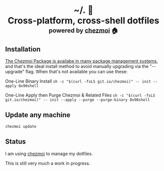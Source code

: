 <h1 align="center">
    <a name="top" title="dotfiles">~/.&nbsp;📂</a><br/>Cross-platform, cross-shell dotfiles<br/> <sup><sub>powered by  <a href="https://www.chezmoi.io/">chezmoi</a> 🏠</sub></sup>
    </h1>

## Installation

[The Chezmoi Package is availabe in many package management systems](https://www.chezmoi.io/install/), and that's the ideal install method to avoid manually upgrading via the "--upgrade" flag. When that's not available you can use these:

One-Line Binary Install
`sh -c "$(curl -fsLS git.io/chezmoi)" -- init --apply 0x90shell`

One-Line Apply then Purge Chezmoi & Related Files
`sh -c "$(curl -fsLS git.io/chezmoi)" -- init --apply --purge --purge-binary 0x90shell`

## Update any machine

`chezmoi update`

## Status

I am using [chezmoi](https://www.chezmoi.io/) to manage my dotfiles.

This is still very much a work in progress. 
